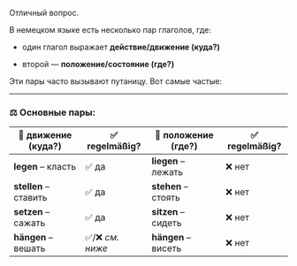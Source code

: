 Отличный вопрос.

В немецком языке есть несколько пар глаголов, где:

- один глагол выражает **действие/движение (куда?)**
    
- второй — **положение/состояние (где?)**
    

Эти пары часто вызывают путаницу. Вот самые частые:

---

### ⚖️ **Основные пары:**

| 🔁 **движение (куда?)** | ✅ regelmäßig?  | 🔄 **положение (где?)** | ✅ regelmäßig? |
| ----------------------- | -------------- | ----------------------- | ------------- |
| **legen** – класть      | ✅ да           | **liegen** – лежать     | ❌ нет         |
| **stellen** – ставить   | ✅ да           | **stehen** – стоять     | ❌ нет         |
| **setzen** – сажать     | ✅ да           | **sitzen** – сидеть     | ❌ нет         |
| **hängen** – вешать     | ✅/❌ _см. ниже_ | **hängen** – висеть     | ❌ нет         |